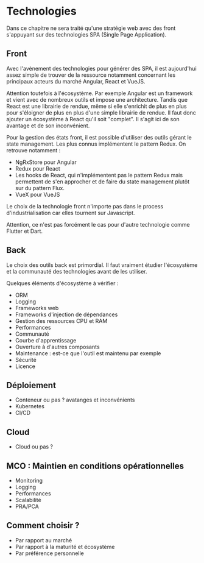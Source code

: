 # Technologies

Dans ce chapitre ne sera traité qu'une stratégie web avec des front s'appuyant sur des technologies SPA (Single Page Application).

## Front
Avec l'avènement des technologies pour générer des SPA, il est aujourd'hui assez simple de trouver de la ressource notamment concernant les principaux acteurs du marché Angular, React et VueJS.

Attention toutefois à l'écosystème. Par exemple Angular est un framework et vient avec de nombreux outils et impose une architecture. Tandis que React est une librairie de rendue, même si elle s'enrichit de plus en plus pour s'éloigner de plus en plus d'une simple librairie de rendue. Il faut donc ajouter un écosystème à React qu'il soit "complet". Il s'agit ici de son avantage et de son inconvénient.

Pour la gestion des états front, il est possible d'utiliser des outils gérant le state management. Les plus connus implémentent le pattern Redux. On retrouve notamment :
* NgRxStore pour Angular
* Redux pour React
* Les hooks de React, qui n'implémentent pas le pattern Redux mais permettent de s'en approcher et de faire du state management plutôt sur du pattern Flux.
* VueX pour VueJS

Le choix de la technologie front n'importe pas dans le process d'industrialisation car elles tournent sur Javascript.

Attention, ce n'est pas forcément le cas pour d'autre technologie comme Flutter et Dart.

## Back
Le choix des outils back est primordial. Il faut vraiment étudier l'écosystème et la communauté des technologies avant de les utiliser.

Quelques éléments d'écosystème à vérifier :
- ORM
- Logging
- Frameworks web
- Frameworks d'injection de dépendances
- Gestion des ressources CPU et RAM
- Performances
- Communauté
- Courbe d'apprentissage
- Ouverture à d'autres composants
- Maintenance : est-ce que l'outil est maintenu par exemple
- Sécurité
- Licence

## Déploiement
* Conteneur ou pas ? avatanges et inconvénients
* Kubernetes
* CI/CD

## Cloud
* Cloud ou pas ?

## MCO : Maintien en conditions opérationnelles
* Monitoring
* Logging
* Performances
* Scalabilité
* PRA/PCA

## Comment choisir ?
* Par rapport au marché
* Par rapport à la maturité et écosystème
* Par préférence personnelle